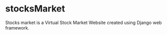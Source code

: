 # stocksMarket
  Stocks market is a Virtual Stock Market Website created using Django web framework.
